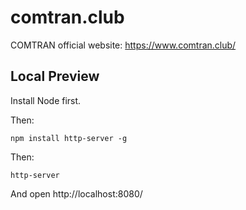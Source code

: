 # comtran.club

COMTRAN official website: https://www.comtran.club/

## Local Preview

Install Node first.

Then:

    npm install http-server -g

Then:

    http-server
    
And open http://localhost:8080/